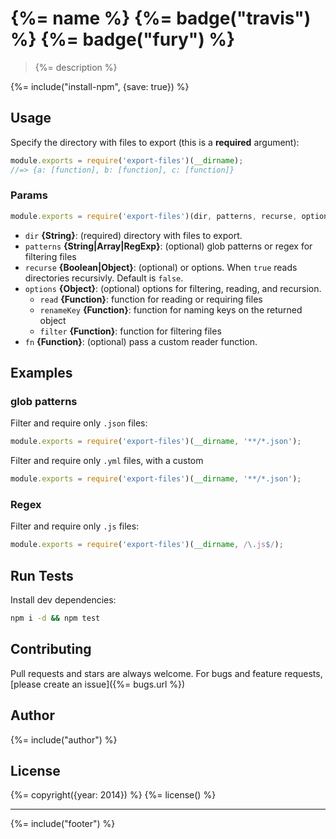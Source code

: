 # {%= name %} {%= badge("travis") %} {%= badge("fury") %}

> {%= description %}

{%= include("install-npm", {save: true}) %}

## Usage

Specify the directory with files to export (this is a **required** argument):

```js
module.exports = require('export-files')(__dirname);
//=> {a: [function], b: [function], c: [function]}
```

### Params

```js
module.exports = require('export-files')(dir, patterns, recurse, options, fn);
```

* `dir` **{String}**: (required) directory with files to export.
* `patterns` **{String|Array|RegExp}**: (optional) glob patterns or regex for filtering files
* `recurse` **{Boolean|Object}**: (optional) or options. When `true` reads directories recursivly. Default is `false`.
* `options` **{Object}**: (optional) options for filtering, reading, and recursion.
    - `read` **{Function}**: function for reading or requiring files
    - `renameKey` **{Function}**: function for naming keys on the returned object
    - `filter` **{Function}**: function for filtering files
* `fn` **{Function}**: (optional) pass a custom reader function.

## Examples

### glob patterns

Filter and require only `.json` files:

```js
module.exports = require('export-files')(__dirname, '**/*.json');
```

Filter and require only `.yml` files, with a custom

```js
module.exports = require('export-files')(__dirname, '**/*.json');
```

### Regex

Filter and require only `.js` files:

```js
module.exports = require('export-files')(__dirname, /\.js$/);
```

## Run Tests

Install dev dependencies:

```bash
npm i -d && npm test
```

## Contributing
Pull requests and stars are always welcome. For bugs and feature requests, [please create an issue]({%= bugs.url %})

## Author
{%= include("author") %}

## License
{%= copyright({year: 2014}) %}
{%= license() %}

***

{%= include("footer") %}